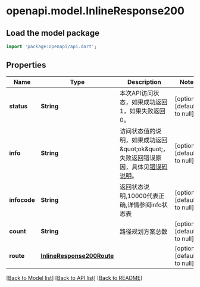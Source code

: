 # openapi.model.InlineResponse200

## Load the model package
```dart
import 'package:openapi/api.dart';
```

## Properties
Name | Type | Description | Notes
------------ | ------------- | ------------- | -------------
**status** | **String** | 本次API访问状态，如果成功返回1，如果失败返回0。 | [optional] [default to null]
**info** | **String** | 访问状态值的说明，如果成功返回\&quot;ok\&quot;，失败返回错误原因，具体见[错误码说明](https://lbs.amap.com/api/webservice/guide/tools/info)。 | [optional] [default to null]
**infocode** | **String** | 返回状态说明,10000代表正确,详情参阅info状态表 | [optional] [default to null]
**count** | **String** | 路径规划方案总数 | [optional] [default to null]
**route** | [**InlineResponse200Route**](InlineResponse200Route.md) |  | [optional] [default to null]

[[Back to Model list]](../README.md#documentation-for-models) [[Back to API list]](../README.md#documentation-for-api-endpoints) [[Back to README]](../README.md)


